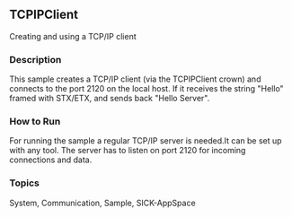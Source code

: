 ## TCPIPClient
Creating and using a TCP/IP client

### Description
This sample creates a TCP/IP client (via the TCPIPClient crown) and connects to the port 2120 on the local host.
If it receives the string "Hello" framed with STX/ETX, and sends back "Hello Server".

### How to Run
For running the sample a regular TCP/IP server is needed.It can be set up with any tool.
The server has to listen on port 2120 for incoming connections and data.

### Topics
System, Communication, Sample, SICK-AppSpace